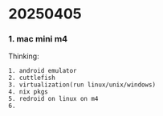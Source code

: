 # 20250405
### 1. mac mini m4
Thinking:    

```
1. android emulator
2. cuttlefish
3. virtualization(run linux/unix/windows)
4. nix pkgs
5. redroid on linux on m4
6. 
```
